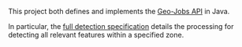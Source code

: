 This project both defines and implements the [Geo-Jobs API](https://petstore.swagger.io/?url=https://raw.githubusercontent.com/b-partners/geo-jobs/prod/doc/api.yml) in Java.

In particular, the [full detection specification](https://petstore.swagger.io/?url=https://raw.githubusercontent.com/b-partners/geo-jobs/prod/doc/fulldetection.yml) details the processing for detecting all relevant features within a specified zone.